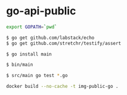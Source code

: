 # go-api-public

```sh
export GOPATH=`pwd`
```

```sh
$ go get github.com/labstack/echo
$ go get github.com/stretchr/testify/assert
```

```sh
$ go install main
```

```sh
$ bin/main
```

```sh
$ src/main go test *.go
```

```sh
docker build --no-cache -t img-public-go .
```
